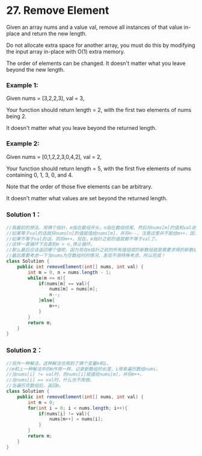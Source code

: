 # 27. Remove Element

Given an array nums and a value val, remove all instances of that value in-place and return the new length.

Do not allocate extra space for another array, you must do this by modifying the input array in-place with O(1) extra memory.

The order of elements can be changed. It doesn't matter what you leave beyond the new length.

### Example 1:

Given nums = [3,2,2,3], val = 3,

Your function should return length = 2, with the first two elements of nums being 2.

It doesn't matter what you leave beyond the returned length.

### Example 2:

Given nums = [0,1,2,2,3,0,4,2], val = 2,

Your function should return length = 5, with the first five elements of nums containing 0, 1, 3, 0, and 4.

Note that the order of those five elements can be arbitrary.

It doesn't matter what values are set beyond the returned length.

### Solution 1：
```java
//我最初的想法，用俩个指针，m指在数组开头，n指在数组结尾，然后将nums[m]的值和val进行比较。
//如果等于val的话就将nums[n]的值赋值给nums[m]，并将n--。注意这里并不能给m++，因为新赋值给nums[m]的值仍然有可能等于val。
//如果不等于val的话，则将m++。现在，m指针之前的值就都不等于val了。
//这样一直循环下去直到m > n,停止循环。
//那么最后应该返回哪个值呢，因为现在m指针之前的所有值组成的新数组就是需要求得的新数组，所以m就是新数组的长度，直接返回m即可。
//最后需要考虑一下当nums为空数组时的情况，发现不用特殊考虑，所以完成！
class Solution {
    public int removeElement(int[] nums, int val) {
        int m = 0, n = nums.length - 1;
        while(m <= n){
            if(nums[m] == val){
                nums[m] = nums[n];
                n--;
            }else{
                m++;
            }
        }
        return m;
    }
}
```
### Solution 2：
```java
//另外一种解法，这种解法也用到了俩个变量m和i。
//m和上一种解法中的m作用一样，记录新数组的长度，i用来遍历数组nums。
//当nums[i] != val时，将nums[i]赋值给nums[m]，并将m++。
//当nums[i] == val时，什么也不用做。
//当遍历完数组后，返回m。
class Solution {
    public int removeElement(int[] nums, int val) {
        int m = 0;
        for(int i = 0; i < nums.length; i++){
            if(nums[i] != val){
                nums[m++] = nums[i];
            }
        }
        return m;
    }
}
```

